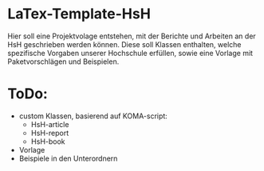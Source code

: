 # LaTex-Template-HsH

Hier soll eine Projektvolage entstehen, mit der Berichte und Arbeiten an der HsH geschrieben werden können. Diese soll Klassen enthalten, welche
spezifische Vorgaben unserer Hochschule erfüllen, sowie eine Vorlage mit Paketvorschlägen und Beispielen.

# ToDo:

- custom Klassen, basierend auf KOMA-script: 
  - HsH-article
  - HsH-report
  - HsH-book 
- Vorlage
- Beispiele in den Unterordnern